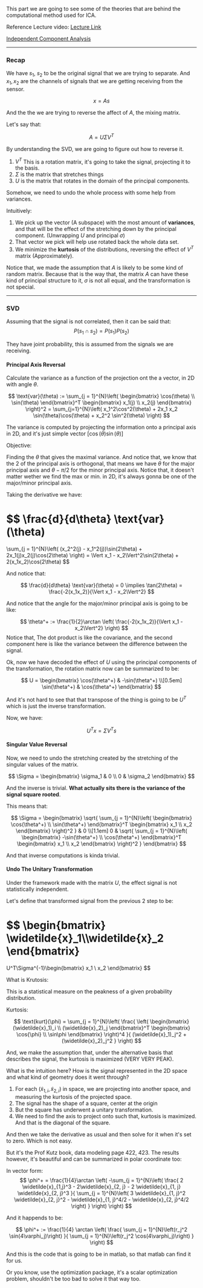 This part we are going to see some of the theories that are behind the computational method used for ICA. 

Reference Lecture video: [Lecture Link](https://www.youtube.com/watch?v=olKgmOuAvrc&feature=youtu.be&ab_channel=NathanKutz)

[Independent Component Analysis](Independent%20Component%20Analysis.md)

---
### Recap 

We have $s_1$, $s_2$ to be the original signal that we are trying to separate. And $x_1, x_2$ are the channels of signals that we are getting receiving from the sensor. 

$$
x = As
$$

And the the we are trying to reverse the affect of $A$, the mixing matrix. 

Let's say that: 

$$
A = U\Sigma V^T
$$

By understanding the SVD, we are going to figure out how to reverse it. 

1. $V^T$ This is a rotation matrix, it's going to take the signal, projecting it to the basis. 
2. $\Sigma$ is the matrix that stretches things
3. $U$ is the matrix that rotates in the domain of the principal components. 

Somehow, we need to undo the whole process with some help from variances. 

Intuitively: 
1. We pick up the vector (A subspace) with the most amount of **variances**, and that will be the effect of the stretching down by the principal component. (Unwrapping $U$ and principal $\sigma$)
2. That vector we pick will help use rotated back the whole data set. 
3. We minimize the **kurtosis** of the distributions, reversing the effect of $V^T$ matrix (Approximately). 

Notice that, we made the assumption that $A$ is likely to be some kind of random matrix. Because that is the way that, the matrix $A$ can have these kind of principal structure to it, $\sigma$ is not all equal, and the transformation is not special. 


---
### SVD 

Assuming that the signal is not correlated, then it can be said that: 
$$
P(s_1\cap s_2) = P(s_1)P(s_2)
$$

They have joint probability, this is assumed from the signals we are receiving. 

#### **Principal Axis Reversal**

Calculate the variance as a function of the projection ont the a vector, in 2D with angle $\theta$. 

$$
\text{var}(\theta) :=
\sum_{j = 1}^{N}\left(
    \begin{bmatrix}
        \cos(\theta) \\ \sin(\theta)
    \end{bmatrix}^T
    \begin{bmatrix}
        x_1(j) \\ x_2(j)
    \end{bmatrix}
\right)^2 = \sum_{j=1}^{N}\left(
    x_1^2\cos^2(\theta) + 2x_1 x_2 \sin(\theta)\cos(\theta) + x_2^2 \sin^2(\theta)
\right)
$$

The variance is computed by projecting the information onto a principal axis in 2D, and it's just simple vector $[\cos(\theta) \sin(\theta)]$

Objective: 

Finding the $\theta$ that gives the maximal variance. And notice that, we know that the 2 of the principal axis is orthogonal, that means we have $\theta$ for the major principal axis and $\theta - \pi/2$ for the minor principal axis. Notice that, it doesn't matter wether we find the max or min. in 2D, it's always gonna be one of the major/minor principal axis. 

Taking the derivative we have: 

$$
\frac{d}{d\theta} \text{var}(\theta)
=
\sum_{j = 1}^{N}\left(
    (x_2^2(j) - x_1^2(j))\sin(2\theta) + 2x_1(j)x_2(j)\cos(2\theta)
\right) = \Vert x_1 - x_2\Vert^2\sin(2\theta) + 2(x_1x_2)\cos(2\theta)
$$

And notice that: 

$$
\frac{d}{d\theta} \text{var}(\theta) = 0 \implies 
\tan(2\theta) = \frac{-2(x_1x_2)}{\Vert x_1 - x_2\Vert^2}
$$

And notice that the angle for the major/minor principal axis is going to be like: 

$$
\theta^+ := \frac{1}{2}\arctan 
\left(
    \frac{-2(x_1x_2)}{\Vert x_1 - x_2\Vert^2}
\right)
$$
Notice that, The dot product is like the covariance, and the second component here is like the variance between the difference between the signal. 

Ok, now we have decoded the effect of $U$ using the principal components of the transformation, the rotation matrix now can be summarized to be: 

$$
U = \begin{bmatrix}
    \cos(\theta^+) & -\sin(\theta^+) \\[0.5em]
    \sin(\theta^+) & \cos(\theta^+)
\end{bmatrix}
$$

And it's not hard to see that that transpose of the thing is going to be $U^T$ which is just the inverse transformation. 

Now, we have: 

$$
U^T x = \Sigma V^T s
$$


#### **Singular Value Reversal**

Now, we need to undo the stretching created by the stretching of the singular values of the matrix. 

$$
\Sigma = \begin{bmatrix}
 \sigma_1 & 0 \\ 0 & \sigma_2
\end{bmatrix}
$$

And the inverse is trivial. **What actually sits there is the variance of the signal square rooted**. 

This means that: 

$$
\Sigma = \begin{bmatrix}
    \sqrt{
    \sum_{j = 1}^{N}\left(
            \begin{bmatrix}
                \cos(\theta^+) \\ \sin(\theta^+)
            \end{bmatrix}^T
            \begin{bmatrix}
            x_1 \\ x_2
            \end{bmatrix}
        \right)^2
    } & 0 \\[1.1em]
    0 & 
    \sqrt{
    \sum_{j = 1}^{N}\left(
            \begin{bmatrix}
                -\sin(\theta^+) \\ \cos(\theta^+)
            \end{bmatrix}^T
            \begin{bmatrix}
            x_1 \\ x_2
            \end{bmatrix}
        \right)^2
    }
\end{bmatrix}
$$

And that inverse computations is kinda trivial. 

#### **Undo The Unitary Transformation**

Under the framework made with the matrix $U$, the effect signal is not statistically independent. 

Let's define that transformed signal from the previous 2 step to be: 

$$
\begin{bmatrix}
    \widetilde{x}_1\\\widetilde{x}_2
\end{bmatrix}
=
U^T\Sigma^{-1}\begin{bmatrix}
    x_1 \\ x_2
\end{bmatrix}
$$

What is Krutosis: 

This is a statistical measure on the peakness of a given probability distribution. 

Kurtosis: 

$$
\text{kurt}(\phi) = \sum_{j = 1}^{N}\left(
        \frac{
            \left(
                \begin{bmatrix}
                    (\widetilde{x}_1)_i \\ (\widetilde{x}_2)_j
                \end{bmatrix}^T
                \begin{bmatrix}
                \cos{\phi} \\ \sin\phi
                \end{bmatrix}
            \right)^4
        }{
            (\widetilde{x}_1)_j^2 + (\widetilde{x}_2)_j^2
        }
    \right)
$$

And, we make the assumption that, under the alternative basis that describes the signal, the kurtosis is maximized (VERY VERY PEAK). 

What is the intuition here? How is the signal represented in the 2D space and what kind of geometry does it went through? 

1. For each $(\widetilde{x}_{1, i}, \tilde{x}_{2, i})$  in space, we are projecting into another space, and measuring the kurtosis of the projected space. 
2. The signal has the shape of a square, center at the origin
3. But the square has underwent a unitary transformation. 
4. We need to find the axis to project onto such that, kurtosis is maximized. And that is the diagonal of the square. 

And then we take the derivative as usual and then solve for it when it's set to zero. Which is not easy. 

But it's the Prof Kutz book, data modeling page 422, 423. The results however, it's beautiful and can be summarized in polar coordinate too:

In vector form: 
$$
\phi^+ = \frac{1}{4}\arctan 
\left(
    -\sum_{j = 1}^{N}\left(
        \frac{
            2 \widetilde{x}_{1,j}^3 - 2\widetilde{x}_{2, j} - 2 \widetilde{x}_{1, j} \widetilde{x}_{2, j}^3
        }{
            \sum_{j = 1}^{N}\left(
                    3 \widetilde{x}_{1, j}^2 \widetilde{x}_{2, j}^2 - 
                    \widetilde{x}_{1, j}^4/2 - \widetilde{x}_{2, j}^4/2
                \right)
        }
        \right)
\right)
$$

And it happends to be: 

$$
\phi^+ := \frac{1}{4} \arctan \left(
    \frac{
        \sum_{j = 1}^{N}\left(r_j^2 \sin(4\varphi_j)\right)
    }{
        \sum_{j = 1}^{N}\left(r_j^2 \cos(4\varphi_j)\right)
    }
\right)
$$

And this is the code that is going to be in matlab, so that matlab can find it for us. 

Or you know, use the optimization package, it's a scalar optimization problem, shouldn't be too bad to solve it that way too. 